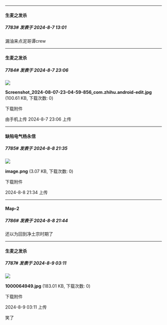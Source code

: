 ﻿
*****

####  生麦之发杀  
##### 7783#       发表于 2024-8-7 13:01

漏油来点泥哥谭crew


*****

####  生麦之发杀  
##### 7784#       发表于 2024-8-7 23:06

<img src="https://img.saraba1st.com/forum/202408/07/230600noocztmpxtghemtk.jpg" referrerpolicy="no-referrer">

<strong>Screenshot_2024-08-07-23-04-59-856_com.zhihu.android-edit.jpg</strong> (100.61 KB, 下载次数: 0)

下载附件

由手机上传
2024-8-7 23:06 上传


*****

####  缺陷电气杨永信  
##### 7785#       发表于 2024-8-8 21:35

<img src="https://img.saraba1st.com/forum/202408/08/213457c71zdzvllj98dp7d.png" referrerpolicy="no-referrer">

<strong>image.png</strong> (3.07 KB, 下载次数: 0)

下载附件

2024-8-8 21:34 上传


*****

####  Map-2  
##### 7786#       发表于 2024-8-8 21:44

还以为回到净土宗时期了


*****

####  生麦之发杀  
##### 7787#       发表于 2024-8-9 03:11

<img src="https://img.saraba1st.com/forum/202408/09/031114snapppx5pw9p7chz.jpg" referrerpolicy="no-referrer">

<strong>1000064949.jpg</strong> (183.01 KB, 下载次数: 0)

下载附件

2024-8-9 03:11 上传

笑了

